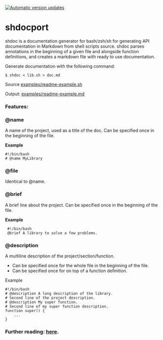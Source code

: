 [![Automatic version updates](https://github.com/ZOSOpenTools/shdocport/actions/workflows/bump.yml/badge.svg)](https://github.com/ZOSOpenTools/shdocport/actions/workflows/bump.yml)

# shdocport
shdoc is a documentation generator for bash/zsh/sh for generating API documentation in Markdown from shell scripts source.  shdoc parses annotations in the beginning of a given file and alongside function definitions, and creates a markdown file with ready to use documentation.


Generate documentation with the following command:

`$ shdoc < lib.sh > doc.md`

Source [examples/readme-example.sh](https://github.com/reconquest/shdoc/blob/master/examples/readme-example.sh)

Output: [examples/readme-example.md](https://github.com/reconquest/shdoc/blob/master/examples/readme-example.md)


### Features:

### @name
A name of the project, used as a title of the doc. Can be specified once in the beginning of the file.

**Example**
	
	#!/bin/bash
	# @name MyLibrary
	
### @file
Identical to @name.

### @brief
A brief line about the project. Can be specified once in the beginning of the file.

**Example**

	 #!/bin/bash
	 @brief A library to solve a few problems.
	 
### @description
A multiline description of the project/section/function.

* 	Can be specified once for the whole file in the beginning of the file.
*  Can be specified once for on top of a function definition.

Example

	#!/bin/bash
	# @description A long description of the library.
	# Second line of the project description.
	# @description My super function.
	# Second line of my super function description.
	function super() {
	    ...
	}
	

### Further reading: [here](https://github.com/reconquest/shdoc/blob/master/README.md).
